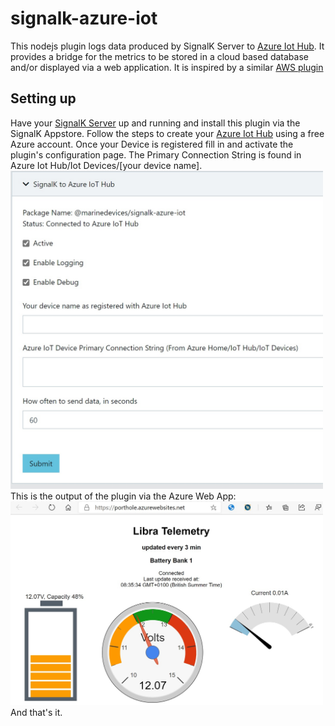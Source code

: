 # signalk-azure-iot
This nodejs plugin logs data produced by SignalK Server to <a href="https://azure.microsoft.com/en-gb/services/iot-hub/">Azure Iot Hub</a>.  It provides a bridge for the metrics to be stored 
in a cloud based database and/or displayed via a web application. It is inspired by a similar <a href="https://github.com/meri-imperiumi/signalk-aws-iot">AWS plugin</a>
<h2>Setting up</h2>
Have your <a href="http://signalk.org/installation.html">SignalK Server</a> up and running and install this plugin via the SignalK Appstore. 
Follow the steps to create your <a href="https://docs.microsoft.com/en-us/azure/iot-hub/iot-hub-create-through-portal">Azure Iot Hub</a> using a free Azure account.
Once your Device is registered fill in and activate the plugin's configuration page. The Primary Connection String is found in Azure Iot Hub/Iot Devices/[your device name].
<img src="https://github.com/marinedevices/signalk-azure-iot/blob/master/signalkazureiothub.jpg?raw=true" width="500"></img>
This is the output of the plugin via the Azure Web App:
<img src="https://github.com/marinedevices/signalk-azure-iot/blob/master/portholefront.jpg?raw=true" width="500"></img>
And that's it.

